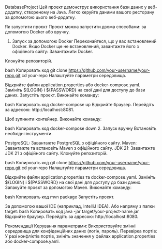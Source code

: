 DatabaseProject
Цей проєкт демонструє використання бази даних у веб-додатку, створеному на Java.
Легко керуйте даними вашого ресторану за допомогою цього веб-додатку.

Як запустити проєкт
Проєкт можна запустити двома способами: за допомогою Docker або вручну.

1. Запуск за допомогою Docker
Переконайтеся, що у вас встановлений Docker.
Якщо Docker ще не встановлений, завантажте його з офіційного сайту:
Завантажити Docker.

Клонуйте репозиторій.

bash
Копировать код
git clone https://github.com/your-username/your-repo.git
cd your-repo
Налаштуйте параметри середовища.

Відкрийте файли application.properties або docker-compose.yaml.
Замініть ${LOGIN} і ${PASSWORD} на свої дані для доступу до бази даних.
Запустіть проєкт.
Виконайте команду:

bash
Копировать код
docker-compose up
Відкрийте браузер.
Перейдіть за адресою:
http://localhost:8081.

Щоб зупинити контейнер.
Виконайте команду:

bash
Копировать код
docker-compose down
2. Запуск вручну
Встановіть необхідні інструменти.

PostgreSQL:
Завантажте PostgreSQL з офіційного сайту.
Maven:
Завантажте та встановіть Maven з офіційного сайту.
JDK 21:
Завантажте JDK 21 з офіційного сайту.
Клонуйте репозиторій.

bash
Копировать код
git clone https://github.com/your-username/your-repo.git
cd your-repo
Налаштуйте параметри середовища.

Відкрийте файли application.properties та docker-compose.yaml.
Замініть ${LOGIN} і ${PASSWORD} на свої дані для доступу до бази даних.
Запакуйте проєкт за допомогою Maven.
Виконайте команду:

bash
Копировать код
mvn package
Запустіть проєкт.

За допомогою вашої IDE (наприклад, IntelliJ IDEA).
Або напряму з папки target:
bash
Копировать код
java -jar target/your-project-name.jar
Відкрийте браузер.
Перейдіть за адресою:
http://localhost:8080.

Рекомендації
Керування параметрами:
Використовуйте змінні середовища для конфіденційних даних (логін, пароль).
Перевірка портів:
У разі конфліктів портів, змініть значення у файлах application.properties або docker-compose.yaml.
